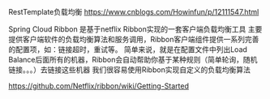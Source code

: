 RestTemplate负载均衡
https://www.cnblogs.com/Howinfun/p/12111547.html



Spring Cloud Ribbon 是基于netflix Ribbon实现的一套客户端负载均衡工具
主要提供客户端软件的负载均衡算法和服务调用，Ribbon客户端组件提供一系列完善的配置项，如：链接超时，重试等。
简单来说，就是在配置文件中列出Load Balance后面所有的机器，Ribbon会自动帮助你基于某种规则（简单轮询，随机链接。。。）去链接这些机器
我们很容易使用Ribbon实现自定义的负载均衡算法

https://github.com/Netflix/ribbon/wiki/Getting-Started

